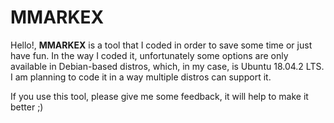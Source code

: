 # MMARKEX

Hello!, <b>MMARKEX</b> is a tool that I coded in order to save some time or
just have fun. In the way I coded it, unfortunately some options are only
available in Debian-based distros, which, in my case, is Ubuntu 18.04.2 LTS.
I am planning to code it in a way multiple distros can support it.

If you use this tool, please give me some feedback, it will help to make it
better ;)
